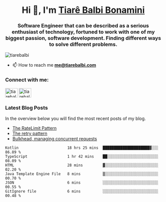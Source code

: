 

<h1 align="center">Hi 👋, I'm <a href="https://tiarebalbi.com?utm_source=github&utm_medium=profile&utm_campaign=github_profile">Tiarê Balbi Bonamini</a></h1>

<h3 align="center">Software Engineer that can be described as a serious enthusiast of technology, fortuned to work with one of my biggest passion, software development. Finding different ways to solve different problems.</h3>

<p align="left"> <img src="https://komarev.com/ghpvc/?username=tiarebalbi" alt="tiarebalbi" /> </p>

- 📫 How to reach me **me@tiarebalbi.com**

<p align="left">
<h3 align="left">Connect with me:</h3>
<a href="https://twitter.com/tiarebalbi" target="blank"><img align="center" src="https://cdn.jsdelivr.net/npm/simple-icons@3.0.1/icons/twitter.svg" alt="tiarebalbi" height="30" width="40" /></a>
<a href="https://instagram.com/tiarebalbi" target="blank"><img align="center" src="https://cdn.jsdelivr.net/npm/simple-icons@3.0.1/icons/instagram.svg" alt="tiarebalbi" height="30" width="40" /></a>
</p>

### Latest Blog Posts

In the overview below you will find the most recent posts of my blog.

* [The RateLimit Pattern](https://tiarebalbi.com/article/week-4-the-rate-limit-pattern?utm_source=github&utm_medium=profile&utm_campaign=github_profile)
* [The retry pattern](https://tiarebalbi.com/article/week-3-the-retry-pattern?utm_source=github&utm_medium=profile&utm_campaign=github_profile)
* [Bulkhead, managing concurrent requests](https://tiarebalbi.com/article/week-2-bulkhead-managing-concurrent-requests?utm_source=github&utm_medium=profile&utm_campaign=github_profile)

<!--START_SECTION:waka-->

```text
Kotlin                      18 hrs 25 mins  █████████████████████▓░░░   86.89 %
TypeScript                  1 hr 42 mins    ██░░░░░░░░░░░░░░░░░░░░░░░   08.09 %
HTML                        28 mins         ▓░░░░░░░░░░░░░░░░░░░░░░░░   02.20 %
Java Template Engine File   8 mins          ▒░░░░░░░░░░░░░░░░░░░░░░░░   00.70 %
JSON                        6 mins          ░░░░░░░░░░░░░░░░░░░░░░░░░   00.55 %
GitIgnore file              6 mins          ░░░░░░░░░░░░░░░░░░░░░░░░░   00.48 %
```

<!--END_SECTION:waka-->
